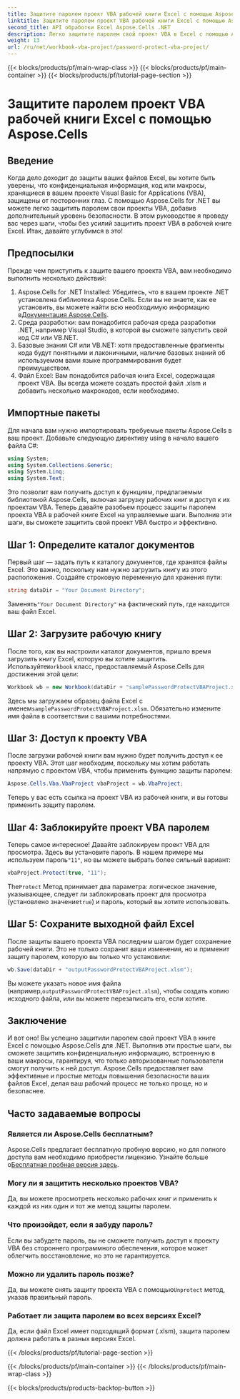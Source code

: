 ```yaml
---
title: Защитите паролем проект VBA рабочей книги Excel с помощью Aspose.Cells
linktitle: Защитите паролем проект VBA рабочей книги Excel с помощью Aspose.Cells
second_title: API обработки Excel Aspose.Cells .NET
description: Легко защитите паролем свой проект VBA в Excel с помощью Aspose.Cells для .NET. Следуйте этому пошаговому руководству для повышения безопасности.
weight: 13
url: /ru/net/workbook-vba-project/password-protect-vba-project/
---
```


{{< blocks/products/pf/main-wrap-class >}}
{{< blocks/products/pf/main-container >}}
{{< blocks/products/pf/tutorial-page-section >}}

# Защитите паролем проект VBA рабочей книги Excel с помощью Aspose.Cells

## Введение
Когда дело доходит до защиты ваших файлов Excel, вы хотите быть уверены, что конфиденциальная информация, код или макросы, хранящиеся в вашем проекте Visual Basic for Applications (VBA), защищены от посторонних глаз. С помощью Aspose.Cells for .NET вы можете легко защитить паролем свои проекты VBA, добавив дополнительный уровень безопасности. В этом руководстве я проведу вас через шаги, чтобы без усилий защитить проект VBA в рабочей книге Excel. Итак, давайте углубимся в это!
## Предпосылки
Прежде чем приступить к защите вашего проекта VBA, вам необходимо выполнить несколько действий:
1.  Aspose.Cells for .NET Installed: Убедитесь, что в вашем проекте .NET установлена библиотека Aspose.Cells. Если вы не знаете, как ее установить, вы можете найти всю необходимую информацию в[Документация Aspose.Cells](https://reference.aspose.com/cells/net/).
2. Среда разработки: вам понадобится рабочая среда разработки .NET, например Visual Studio, в которой вы сможете запустить свой код C# или VB.NET.
3. Базовые знания C# или VB.NET: хотя предоставленные фрагменты кода будут понятными и лаконичными, наличие базовых знаний об используемом вами языке программирования будет преимуществом.
4. Файл Excel: Вам понадобится рабочая книга Excel, содержащая проект VBA. Вы всегда можете создать простой файл .xlsm и добавить несколько макрокодов, если необходимо.
## Импортные пакеты
Для начала вам нужно импортировать требуемые пакеты Aspose.Cells в ваш проект. Добавьте следующую директиву using в начало вашего файла C#:
```csharp
using System;
using System.Collections.Generic;
using System.Linq;
using System.Text;
```
Это позволит вам получить доступ к функциям, предлагаемым библиотекой Aspose.Cells, включая загрузку рабочих книг и доступ к их проектам VBA.
Теперь давайте разобьем процесс защиты паролем проекта VBA в рабочей книге Excel на управляемые шаги. Выполнив эти шаги, вы сможете защитить свой проект VBA быстро и эффективно.
## Шаг 1: Определите каталог документов
Первый шаг — задать путь к каталогу документов, где хранятся файлы Excel. Это важно, поскольку нам нужно загрузить книгу из этого расположения. Создайте строковую переменную для хранения пути:
```csharp
string dataDir = "Your Document Directory";
```
 Заменять`"Your Document Directory"` на фактический путь, где находится ваш файл Excel.
## Шаг 2: Загрузите рабочую книгу
 После того, как вы настроили каталог документов, пришло время загрузить книгу Excel, которую вы хотите защитить. Используйте`Workbook` класс, предоставляемый Aspose.Cells для достижения этой цели:
```csharp
Workbook wb = new Workbook(dataDir + "samplePasswordProtectVBAProject.xlsm");
```
 Здесь мы загружаем образец файла Excel с именем`samplePasswordProtectVBAProject.xlsm`. Обязательно измените имя файла в соответствии с вашими потребностями.
## Шаг 3: Доступ к проекту VBA
После загрузки рабочей книги вам нужно будет получить доступ к ее проекту VBA. Этот шаг необходим, поскольку мы хотим работать напрямую с проектом VBA, чтобы применить функцию защиты паролем:
```csharp
Aspose.Cells.Vba.VbaProject vbaProject = wb.VbaProject;
```
Теперь у вас есть ссылка на проект VBA из рабочей книги, и вы готовы применить защиту паролем.
## Шаг 4: Заблокируйте проект VBA паролем
Теперь самое интересное! Давайте заблокируем проект VBA для просмотра. Здесь вы установите пароль. В нашем примере мы используем пароль`"11"`, но вы можете выбрать более сильный вариант:
```csharp
vbaProject.Protect(true, "11");
```
 The`Protect` Метод принимает два параметра: логическое значение, указывающее, следует ли заблокировать проект для просмотра (установлено значение`true`) и пароль, который вы хотите использовать.
## Шаг 5: Сохраните выходной файл Excel
После защиты вашего проекта VBA последним шагом будет сохранение рабочей книги. Это не только сохранит ваши изменения, но и применит защиту паролем, которую вы только что установили:
```csharp
wb.Save(dataDir + "outputPasswordProtectVBAProject.xlsm");
```
 Вы можете указать новое имя файла (например,`outputPasswordProtectVBAProject.xlsm`), чтобы создать копию исходного файла, или вы можете перезаписать его, если хотите.
## Заключение
И вот оно! Вы успешно защитили паролем свой проект VBA в книге Excel с помощью Aspose.Cells для .NET. Выполнив эти простые шаги, вы сможете защитить конфиденциальную информацию, встроенную в ваши макросы, гарантируя, что только авторизованные пользователи смогут получить к ней доступ. Aspose.Cells предоставляет вам эффективные и простые методы повышения безопасности ваших файлов Excel, делая ваш рабочий процесс не только проще, но и безопаснее.
## Часто задаваемые вопросы
### Является ли Aspose.Cells бесплатным?
 Aspose.Cells предлагает бесплатную пробную версию, но для полного доступа вам необходимо приобрести лицензию. Узнайте больше о[Бесплатная пробная версия здесь](https://releases.aspose.com/).
### Могу ли я защитить несколько проектов VBA?
Да, вы можете просмотреть несколько рабочих книг и применить к каждой из них один и тот же метод защиты паролем.
### Что произойдет, если я забуду пароль?
Если вы забудете пароль, вы не сможете получить доступ к проекту VBA без стороннего программного обеспечения, которое может облегчить восстановление, но это не гарантируется.
### Можно ли удалить пароль позже?
Да, вы можете снять защиту проекта VBA с помощью`Unprotect` метод, указав правильный пароль.
### Работает ли защита паролем во всех версиях Excel?
Да, если файл Excel имеет подходящий формат (.xlsm), защита паролем должна работать в разных версиях Excel.

{{< /blocks/products/pf/tutorial-page-section >}}

{{< /blocks/products/pf/main-container >}}
{{< /blocks/products/pf/main-wrap-class >}}

{{< blocks/products/products-backtop-button >}}
